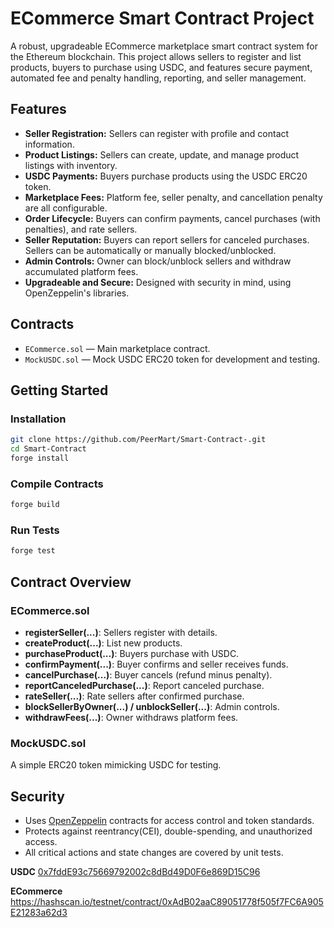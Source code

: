  # ECommerce Smart Contract Project

A robust, upgradeable ECommerce marketplace smart contract system for the Ethereum blockchain. This project allows sellers to register and list products, buyers to purchase using USDC, and features secure payment, automated fee and penalty handling, reporting, and seller management.

## Features

- **Seller Registration:** Sellers can register with profile and contact information.
- **Product Listings:** Sellers can create, update, and manage product listings with inventory.
- **USDC Payments:** Buyers purchase products using the USDC ERC20 token.
- **Marketplace Fees:** Platform fee, seller penalty, and cancellation penalty are all configurable.
- **Order Lifecycle:** Buyers can confirm payments, cancel purchases (with penalties), and rate sellers.
- **Seller Reputation:** Buyers can report sellers for canceled purchases. Sellers can be automatically or manually blocked/unblocked.
- **Admin Controls:** Owner can block/unblock sellers and withdraw accumulated platform fees.
- **Upgradeable and Secure:** Designed with security in mind, using OpenZeppelin's libraries.

## Contracts

- `ECommerce.sol` — Main marketplace contract.
- `MockUSDC.sol` — Mock USDC ERC20 token for development and testing.

## Getting Started

### Installation

```bash
git clone https://github.com/PeerMart/Smart-Contract-.git
cd Smart-Contract
forge install
```

### Compile Contracts

```bash
forge build
```

### Run Tests

```bash
forge test
```


## Contract Overview

### ECommerce.sol

- **registerSeller(...)**: Sellers register with details.
- **createProduct(...)**: List new products.
- **purchaseProduct(...)**: Buyers purchase with USDC.
- **confirmPayment(...)**: Buyer confirms and seller receives funds.
- **cancelPurchase(...)**: Buyer cancels (refund minus penalty).
- **reportCanceledPurchase(...)**: Report canceled purchase.
- **rateSeller(...)**: Rate sellers after confirmed purchase.
- **blockSellerByOwner(...) / unblockSeller(...)**: Admin controls.
- **withdrawFees(...)**: Owner withdraws platform fees.

### MockUSDC.sol

A simple ERC20 token mimicking USDC for testing.

## Security

- Uses [OpenZeppelin](https://openzeppelin.com/) contracts for access control and token standards.
- Protects against reentrancy(CEI), double-spending, and unauthorized access.
- All critical actions and state changes are covered by unit tests.

 
**USDC**
[0x7fddE93c75669792002c8dBd49D0F6e869D15C96](https://hashscan.io/testnet/contract/0x7fddE93c75669792002c8dBd49D0F6e869D15C96/)

**ECommerce**
https://hashscan.io/testnet/contract/0xAdB02aaC89051778f505f7FC6A905E21283a62d3

